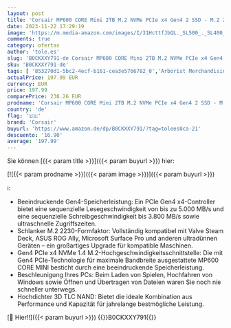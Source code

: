 ```yaml
---
layout: post
title: 'Corsair MP600 CORE Mini 2TB M.2 NVMe PCIe x4 Gen4 2 SSD - M.2 2230 - Bis zu 5.000 MB/s Sequentielles Lesen - High-Density QLC NAND - Für Steam Deck  ASUS ROG Ally  Microsoft Surface Pro - Schwarz'
date: 2023-11-22 17:29:19
image: 'https://m.media-amazon.com/images/I/31HcttfJbQL._SL500_._SL400_.jpg'
comments: true
category: ofertas
author: 'tole.es'
slug: 'B0CKXXY791-de Corsair MP600 CORE Mini 2TB M.2 NVMe PCIe x4 Gen4 2 SSD -...'
sku: 'B0CKXXY791-de'
tags: [ '853270d1-5bc2-4ecf-b161-cea3e5766782_0','Arborist Merchandising Root','Computer & Zubehör','Custom Stores','Datenspeicher','Interne SSD','Interne Solid State Drives','Interne Speichermedien','Interner Speicher','Komponenten','PC gaming components','PC-Gaming','Self Service','Special Features Stores','a4cbee59-f823-40fe-831a-7de64f655f6f_0','a4cbee59-f823-40fe-831a-7de64f655f6f_4701','a4cbee59-f823-40fe-831a-7de64f655f6f_9701','corsair','🇩🇪', ]
actualPrice: 197.99 EUR
currency: EUR
price: 197.99
comparePrice: 238.26 EUR
prodname: 'Corsair MP600 CORE Mini 2TB M.2 NVMe PCIe x4 Gen4 2 SSD - M.2 2230 - Bis zu 5.000 MB/s Sequentielles Lesen - High-Density QLC NAND - Für Steam Deck  ASUS ROG Ally  Microsoft Surface Pro - Schwarz'
country: 'de'
flag: '🇩🇪'
brand: 'Corsair'
buyurl: 'https://www.amazon.de/dp/B0CKXXY791/?tag=tolees0ca-21'
descuento: '16.90'
average: '197.99'
---
```


Sie können [{{< param title >}}]({{< param buyurl >}}) hier:

[![{{< param prodname >}}]({{< param image >}})]({{< param buyurl >}})

ℹ️:

- Beeindruckende Gen4-Speicherleistung: Ein PCIe Gen4 x4-Controller bietet eine sequenzielle Lesegeschwindigkeit von bis zu 5.000 MB/s und eine sequenzielle Schreibgeschwindigkeit bis 3.800 MB/s sowie ultraschnelle Zugriffszeiten.
- Schlanker M.2 2230-Formfaktor: Vollständig kompatibel mit Valve Steam Deck, ASUS ROG Ally, Microsoft Surface Pro und anderen ultradünnen Geräten – ein großartiges Upgrade für kompatible Maschinen.
- Gen4 PCIe x4 NVMe 1.4 M.2-Hochgeschwindigkeitsschnittstelle: Die mit Gen4 PCIe-Technologie für maximale Bandbreite ausgestattete MP600 CORE MINI besticht durch eine beeindruckende Speicherleistung.
- Beschleunigung Ihres PCs: Beim Laden von Spielen, Hochfahren von Windows sowie Öffnen und Übertragen von Dateien waren Sie noch nie schneller unterwegs.
- Hochdichter 3D TLC NAND: Bietet die ideale Kombination aus Performance und Kapazität für jahrelange bestmögliche Leistung.

[🛒 Hier!!]({{< param buyurl >}})
{{<world>}}B0CKXXY791{{</world>}}
